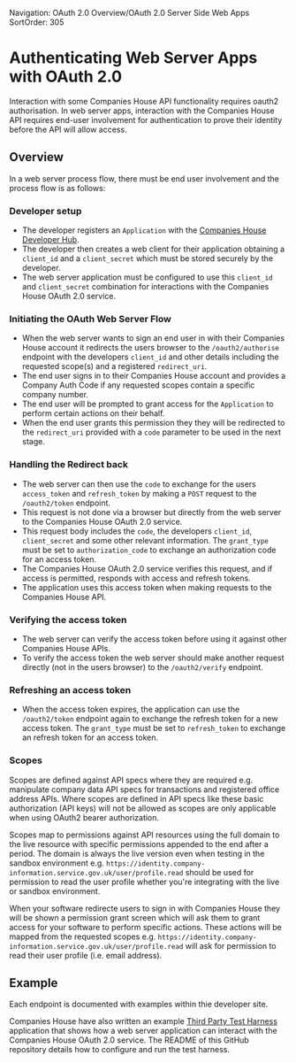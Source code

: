 Navigation: OAuth 2.0 Overview/OAuth 2.0 Server Side Web Apps
SortOrder: 305

# Authenticating Web Server Apps with OAuth 2.0

Interaction with some Companies House API functionality requires oauth2 authorisation.
In web server apps, interaction with the Companies House API requires end-user involvement
for authentication to prove their identity before the API will allow access.


## Overview

In a web server process flow, there must be end user
involvement and the process flow is as follows:

### Developer setup

- The developer registers an `Application` with the [Companies House Developer Hub](https://developer.company-information.service.gov.uk).
- The developer then creates a web client for their application obtaining a `client_id` and a `client_secret` which must be stored securely by the developer.
- The web server application must be configured to use this `client_id` and `client_secret` combination for interactions with the Companies House OAuth 2.0 service.

### Initiating the OAuth Web Server Flow

- When the web server wants to sign an end user in with their Companies House account it redirects the users browser to the `/oauth2/authorise` endpoint with the developers `client_id` and other details including the requested scope(s) and a registered `redirect_uri`.
- The end user signs in to their Companies House account and provides a Company Auth Code if any requested scopes contain a specific company number.
- The end user will be prompted to grant access for the `Application` to perform certain actions on their behalf.
- When the end user grants this permission they they will be redirected to the `redirect_uri` provided with a `code` parameter to be used in the next stage.

### Handling the Redirect back
- The web server can then use the `code` to exchange for the users `access_token` and `refresh_token` by making a `POST` request to the `/oauth2/token` endpoint.
- This request is not done via a browser but directly from the web server to the Companies House OAuth 2.0 service.
- This request body includes the `code`, the developers `client_id`, `client_secret` and some other relevant information. The `grant_type` must be set to `authorization_code` to exchange an authorization code for an access token.
- The Companies House OAuth 2.0 service verifies this request, and if access is permitted, responds with access and refresh tokens.
- The application uses this access token when making requests to the Companies House API.

### Verifying the access token
- The web server can verify the access token before using it against other Companies House APIs.
- To verify the access token the web server should make another request directly (not in the users browser) to the `/oauth2/verify` endpoint.

### Refreshing an access token
- When the access token expires, the application can use the `/oauth2/token` endpoint again to exchange the refresh token for a new access token. The `grant_type` must be set to `refresh_token` to exchange an refresh token for an access token.

### Scopes

Scopes are defined against API specs where they are required e.g. manipulate company data API specs for transactions and registered office address APIs. Where scopes are defined in API specs like these basic authorization (API keys) will not be allowed as scopes are only applicable when using OAuth2 bearer authorization.

Scopes map to permissions against API resources using the full domain to the live resource with specific permissions appended to the end after a period. The domain is always the live version even when testing in the sandbox environment e.g. `https://identity.company-information.service.gov.uk/user/profile.read` should be used for permission to read the user profile whether you're integrating with the live or sandbox environment.

When your software redirecte users to sign in with Companies House they will be shown a permission grant screen which will ask them to grant access for your software to perform specific actions. These actions will be mapped from the requested scopes e.g. `https://identity.company-information.service.gov.uk/user/profile.read` will ask for permission to read their user profile (i.e. email address).

## Example

Each endpoint is documented with examples within thie developer site.

Companies House have also written an example [Third Party Test Harness](https://github.com/companieshouse/third-party-test-harness) application that shows how a web server application can interact with the Companies House OAuth 2.0 service. The README of this GitHub repository details how to configure and run the test harness.
